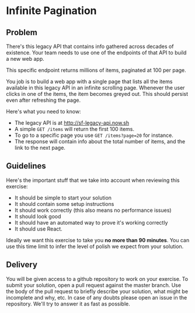 # Infinite Pagination

## Problem

There's this legacy API that contains info gathered across decades of existence. Your team needs to use one of the endpoints of that API to build a new web app.

This specific endpoint returns millions of items, paginated at 100 per page.

You job is to build a web app with a single page that lists all the items available in this legacy API in an infinite scrolling page. Whenever the user clicks in one of the items, the item becomes greyed out. This should persist even after refreshing the page.

Here's what you need to know:

- The legacy API is at http://sf-legacy-api.now.sh
- A simple `GET /items` will return the first 100 items.
- To go to a specific page you use `GET /items?page=20` for instance.
- The response will contain info about the total number of items, and the link to the next page.

## Guidelines

Here's the important stuff that we take into account when reviewing this exercise:

- It should be simple to start your solution
- It should contain some setup instructions
- It should work correctly (this also means no performance issues)
- It should look good
- It should have an automated way to prove it's working correctly
- It should use React.

Ideally we want this exercise to take you **no more than 90 minutes**. You can use this time limit to infer the level of polish we expect from your solution.

## Delivery

You will be given access to a github repository to work on your exercise. To submit your solution, open a pull request against the master branch. Use the body of the pull request to briefly describe your solution, what might be incomplete and why, etc. In case of any doubts please open an issue in the repository. We'll try to answer it as fast as possible.
